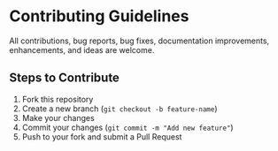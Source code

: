 # Contributing Guidelines

All contributions, bug reports, bug fixes, documentation improvements, enhancements, and ideas are welcome.

## Steps to Contribute
1. Fork this repository
2. Create a new branch (`git checkout -b feature-name`)
3. Make your changes
4. Commit your changes (`git commit -m "Add new feature"`)
5. Push to your fork and submit a Pull Request
